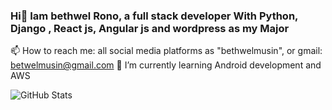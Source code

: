 ### Hi👋 Iam bethwel Rono, a full stack developer With Python, Django , React js, Angular js and wordpress as my Major

📫 How to reach me: all social media platforms as "bethwelmusin", or gmail: betwelmusin@gmail.com
🌱 I’m currently learning Android development and AWS



![GitHub Stats](https://github-readme-stats.vercel.app/api?username=bethwelmusin&theme=synthwave)

<!--
**bethwelmusin/bethwelmusin** is a ✨ _special_ ✨ repository because its `README.md` (this file) appears on your GitHub profile.

Here are some ideas to get you started:

- 🔭 I’m currently working on ...
- 
- 👯 I’m looking to collaborate on ...
- 🤔 I’m looking for help with ...
- 💬 Ask me about ...
- 
- 😄 Pronouns: ...
- ⚡ Fun fact: ...


![GitHub Stats](https://github-readme-stats.vercel.app/api?username= &theme=radical)


